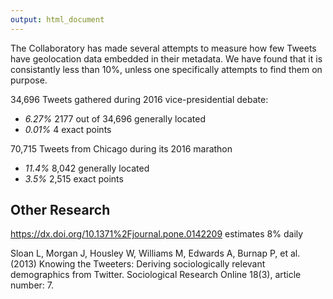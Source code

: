 ```yaml
---
output: html_document
---
```


The Collaboratory has made several attempts to measure how few Tweets have geolocation data 
embedded in their metadata. We have found that it is consistantly less than 10%, unless one
specifically attempts to find them on purpose.

34,696 Tweets gathered during 2016 vice-presidential debate: 
- *6.27%* 2177 out of 34,696 generally located
- *0.01%* 4 exact points

70,715 Tweets from Chicago during its 2016 marathon
- *11.4%* 8,042 generally located
- *3.5%* 2,515 exact points

## Other Research
https://dx.doi.org/10.1371%2Fjournal.pone.0142209 estimates 8% daily

Sloan L, Morgan J, Housley W, Williams M, Edwards A, Burnap P, et al. (2013) 
Knowing the Tweeters: Deriving sociologically relevant demographics from Twitter. 
Sociological Research Online 18(3), article number: 7. 
